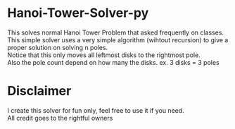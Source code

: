 # Hanoi-Tower-Solver-py
This solves normal Hanoi Tower Problem that asked frequently on classes. <br>
This simple solver uses a very simple algorithm (wihtout recursion) to give a proper solution on solving n poles. <br>
Notice that this only moves all leftmost disks to the rightmost pole. <br>
Also the pole count depend on how many the disks. ex. 3 disks = 3 poles

# Disclaimer
I create this solver for fun only, feel free to use it if you need. <br>
All credit goes to the rightful owners
